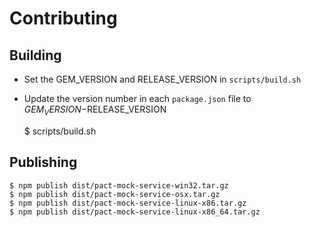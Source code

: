 # Contributing


## Building

* Set the GEM_VERSION and RELEASE_VERSION in `scripts/build.sh`
* Update the version number in each `package.json` file to $GEM_VERSION-$RELEASE_VERSION

    $ scripts/build.sh

## Publishing

    $ npm publish dist/pact-mock-service-win32.tar.gz
    $ npm publish dist/pact-mock-service-osx.tar.gz
    $ npm publish dist/pact-mock-service-linux-x86.tar.gz
    $ npm publish dist/pact-mock-service-linux-x86_64.tar.gz
